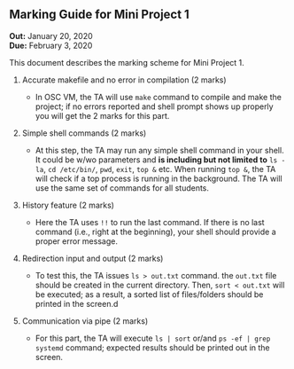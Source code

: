 ## Marking Guide for Mini Project 1
**Out:** January 20, 2020    
**Due:** February 3, 2020

This document describes the marking scheme for Mini Project 1.

1. Accurate makefile and no error in compilation (2 marks)
    * In OSC VM, the TA will use `make` command to compile and make the project; if no errors reported and shell prompt 
    shows up properly you will get the 2 marks for this part.

2. Simple shell commands (2 marks)
    * At this step, the TA may run any simple shell command in your shell. It could be w/wo parameters and **is including but not
    limited to** `ls -la`, `cd /etc/bin/`, `pwd`, `exit`, `top &` etc. When running `top &`, the TA will check if
    a top process is running in the background. The TA will use the same set of commands for all students.

3. History feature (2 marks)
    * Here the TA uses `!!` to run the last command. If there is no last command (i.e., right at the beginning), 
    your shell should provide a proper error message.  
    
4. Redirection input and output (2 marks)
    * To test this, the TA issues `ls > out.txt` command. the `out.txt` file should be created in the current 
    directory. Then, `sort < out.txt` will be executed; as a result, a sorted list of files/folders should be printed 
    in the screen.d
    
5. Communication via pipe (2 marks)
    * For this part, the TA will execute `ls | sort` or/and `ps -ef | grep systemd` command; expected results should be printed
    out in the screen.     
